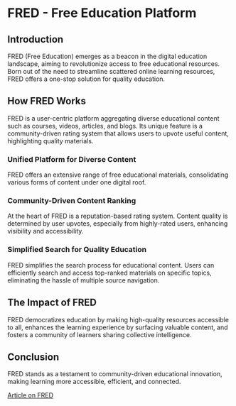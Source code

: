 # FRED - Free Education Platform
## Introduction
FRED (Free Education) emerges as a beacon in the digital education landscape, aiming to revolutionize access to free educational resources. Born out of the need to streamline scattered online learning resources, FRED offers a one-stop solution for quality education.
## How FRED Works
FRED is a user-centric platform aggregating diverse educational content such as courses, videos, articles, and blogs. Its unique feature is a community-driven rating system that allows users to upvote useful content, highlighting quality materials.
### Unified Platform for Diverse Content
FRED offers an extensive range of free educational materials, consolidating various forms of content under one digital roof.
### Community-Driven Content Ranking
At the heart of FRED is a reputation-based rating system. Content quality is determined by user upvotes, especially from highly-rated users, enhancing visibility and accessibility.
### Simplified Search for Quality Education
FRED simplifies the search process for educational content. Users can efficiently search and access top-ranked materials on specific topics, eliminating the hassle of multiple source navigation.
## The Impact of FRED
FRED democratizes education by making high-quality resources accessible to all, enhances the learning experience by surfacing valuable content, and fosters a community of learners sharing collective intelligence.
## Conclusion
FRED stands as a testament to community-driven educational innovation, making learning more accessible, efficient, and connected.

[Article on FRED](https://docs.google.com/document/d/1zQ2-FiUcIml515jQs-KhSINCqUNcizv_2c7yD9MRsaY/edit?addon_store#heading=h.ajaucivm3j)
